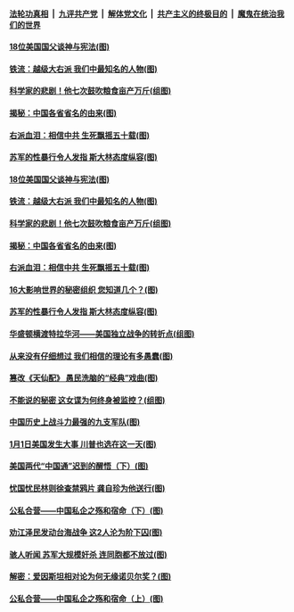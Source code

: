 

####  [法轮功真相](../../../../basic/blob/master/README.md?t=01051402) &nbsp;|&nbsp; [九评共产党](../../../../9ping.md/blob/master/README.md?t=01051402) &nbsp;|&nbsp; [解体党文化](../../../../jtdwh.md/blob/master/README.md?t=01051402)  &nbsp;|&nbsp; [共产主义的终极目的](../../../../gczydzjmd.md/blob/master/README.md?t=01051402) &nbsp;|&nbsp; [魔鬼在统治我们的世界](../../../../mgztzwmdsj.md/blob/master/README.md?t=01051402) 

#### [18位美国国父谈神与宪法(图)](../pages/p6/958060.md?t=01051402) 

#### [铁流：越级大右派 我们中最知名的人物(图)](../pages/p6/956329.md?t=01051402) 

#### [科学家的悲剧！他七次鼓吹粮食亩产万斤(组图)](../pages/p6/957851.md?t=01051402) 

#### [揭秘：中国各省省名的由来(图)](../pages/p6/957221.md?t=01051402) 

#### [右派血泪：相信中共 生死飘摇五十载(图)](../pages/p6/956343.md?t=01051402) 

#### [苏军的性暴行令人发指 斯大林态度纵容(图)](../pages/p6/957185.md?t=01051402) 

#### [18位美国国父谈神与宪法(图)](../pages/p6/958060.md?t=01051402) 

#### [铁流：越级大右派 我们中最知名的人物(图)](../pages/p6/956329.md?t=01051402) 

#### [科学家的悲剧！他七次鼓吹粮食亩产万斤(组图)](../pages/p6/957851.md?t=01051402) 

#### [揭秘：中国各省省名的由来(图)](../pages/p6/957221.md?t=01051402) 

#### [右派血泪：相信中共 生死飘摇五十载(图)](../pages/p6/956343.md?t=01051402) 

#### [16大影响世界的秘密组织 您知道几个？(图)](../pages/p6/957909.md?t=01051402) 

#### [苏军的性暴行令人发指 斯大林态度纵容(图)](../pages/p6/957185.md?t=01051402) 

#### [华盛顿横渡特拉华河——美国独立战争的转折点(组图)](../pages/p6/957797.md?t=01051402) 

#### [从来没有仔细想过 我们相信的理论有多愚蠢(图)](../pages/p6/956683.md?t=01051402) 

#### [篡改《天仙配》 愚民洗脑的“经典”戏曲(图)](../pages/p6/952961.md?t=01051402) 

#### [不能说的秘密 这女谍为何终身被监控？(组图)](../pages/p6/957551.md?t=01051402) 

#### [中国历史上战斗力最强的九支军队(图)](../pages/p6/957680.md?t=01051402) 

#### [1月1日美国发生大事 川普也选在这一天(图)](../pages/p6/957595.md?t=01051402) 

#### [美国两代“中国通”迟到的醒悟（下）(图)](../pages/p6/957313.md?t=01051402) 

#### [忧国忧民林则徐查禁鸦片 龚自珍为他送行(图)](../pages/p6/956394.md?t=01051402) 

#### [公私合营——中国私企之殇和宿命（下）(图)](../pages/p6/957265.md?t=01051402) 

#### [劝江泽民发动台海战争 这2人沦为阶下囚(图)](../pages/p6/957188.md?t=01051402) 

#### [骇人听闻 苏军大规模奸杀 连同胞都不放过(图)](../pages/p6/957181.md?t=01051402) 

#### [解密：爱因斯坦相对论为何无缘诺贝尔奖？(图)](../pages/p6/957218.md?t=01051402) 

#### [公私合营——中国私企之殇和宿命（上）(图)](../pages/p6/957261.md?t=01051402) 

